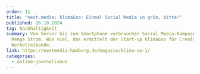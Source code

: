 ```yaml
---
order: 11
title: "next.media: klima&so: Einmal Social Media in grün, bitte!"
published: 16.10.2024
tag: Nachhaltigkeit
summary: Vom Server bis zum Smartphone verbrauchen Social Media-Kampagnen jede
  Menge Strom. Wie viel, das ermittelt der Start-up klima&so für Creator und
  Werbetreibende.
link: https://nextmedia-hamburg.de/magazin/klima-so-1/
categories:
  - online-journalismus
---
```

